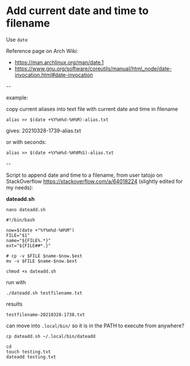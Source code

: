 # Add current date and time to filename

Use `date`

Reference page on Arch Wiki:  
* https://man.archlinux.org/man/date.1
* https://www.gnu.org/software/coreutils/manual/html_node/date-invocation.html#date-invocation


--

example:

copy current aliases into text file with current date and time in filename

`alias >> $(date +%Y%m%d-%H%M)-alias.txt`

gives: 
20210328-1739-alias.txt

or with seconds:

`alias >> $(date +%Y%m%d-%H%M%S)-alias.txt`

--

Script to append date and time to a filename, from user tatojo on StackOverflow
https://stackoverflow.com/a/64018224
(slightly edited for my needs):

**dateadd.sh**

`nano dateadd.sh`

```
#!/bin/bash

now=$(date +"%Y%m%d-%H%M")
FILE="$1"
name="${FILE%.*}"
ext="${FILE##*.}"

# cp -v $FILE $name-$now.$ext
mv -v $FILE $name-$now.$ext
```

`chmod +x dateadd.sh`

run with

`./dateadd.sh testfilename.txt`

results

`testfilename-20210328-1738.txt`

can move into `.local/bin/` so it is in the PATH to execute from anywhere?

`cp dateadd.sh ~/.local/bin/dateadd`


```
cd
touch testing.txt
dateadd testing.txt
```



